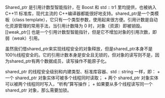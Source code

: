 


Shared_ptr 是引用计数型智能指针，在 Boost 和 std :: tr1 里均提供，也被纳入 C++11 标准库，现代主流的 C++编译器都能很好地支持。shared_ptr<T>是一个类模板（class template），它只有一个类型参数，使用起来很方便。引用计数是自动化资源管理的常用手法，当引用计数降为 0 时，对象（资源）即被销毁。[[weak_ptr]] 也是一个引用计数型智能指针，但是它不增加对象的引用次数，即弱（weak）引用。
	
	
	
虽然我们借shared_ptr来实现线程安全的对象释放，但是shared_ptr本身不是100％线程安全的。它的引用计数本身是安全且无锁的，但对象的读写则不是，因为shared_ptr有两个数据成员，读写操作不能原子化。
 
shared_ptr 的线程安全级别和内建类型、标准库容器、std :: string 一样，即：
	+ 一个 shared_ptr 对象实体可被多个线程同时读取；
	+ 两个 shared_ptr 对象实体可以被两个线程同时写入，“析构”算写操作；
	+ 如果要从多个线程读写同一个 shared_ptr 对象，那么需要加锁。
	
	
	

